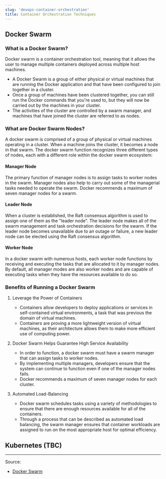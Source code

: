 ```yaml
---
slug: 'devops-container-orchestration' 
title: Container Orchestration Techniques
---
```


## Docker Swarm

### What is a Docker Swarm?

Docker swarm is a container orchestration tool, meaning that it allows the user to manage multiple containers deployed across multiple host machines.

- A Docker Swarm is a group of either physical or virtual machines that are running the Docker application and that have been configured to join together in a cluster.
- Once a group of machines have been clustered together, you can still run the Docker commands that you're used to, but they will now be carried out by the machines in your cluster.
- The activities of the cluster are controlled by a swarm manager, and machines that have joined the cluster are referred to as nodes.

### What are Docker Swarm Nodes?

A docker swarm is comprised of a group of physical or virtual machines operating in a cluster. When a machine joins the cluster, it becomes a node in that swarm. The docker swarm function recognizes three different types of nodes, each with a different role within the docker swarm ecosystem:

#### Manager Node

The primary function of manager nodes is to assign tasks to worker nodes in the swarm. Manager nodes also help to carry out some of the managerial tasks needed to operate the swarm. Docker recommends a maximum of seven manager nodes for a swarm.

#### Leader Node

When a cluster is established, the Raft consensus algorithm is used to assign one of them as the "leader node". The leader node makes all of the swarm management and task orchestration decisions for the swarm. If the leader node becomes unavailable due to an outage or failure, a new leader node can be elected using the Raft consensus algorithm.

#### Worker Node

In a docker swarm with numerous hosts, each worker node functions by receiving and executing the tasks that are allocated to it by manager nodes. By default, all manager modes are also worker nodes and are capable of executing tasks when they have the resources available to do so.

### Benefits of Running a Docker Swarm

1. Leverage the Power of Containers

   - Containers allow developers to deploy applications or services in self-contained virtual environments, a task that was previous the domain of virtual machines.
   - Containers are proving a more lightweight version of virtual machines, as their architecture allows them to make more efficient use of computing power.

2. Docker Swarm Helps Guarantee High Service Availability

   - In order to function, a docker swarm must have a swarm manager that can assign tasks to worker nodes.
   - By implementing multiple managers, developers ensure that the system can continue to function even if one of the manager nodes fails.
   - Docker recommends a maximum of seven manager nodes for each cluster.

3. Automated Load-Balancing
   - Docker swarm schedules tasks using a variety of methodologies to ensure that there are enough resources available for all of the containers.
   - Through a process that can be described as automated load balancing, the swarm manager ensures that container workloads are assigned to run on the most appropriate host for optimal efficiency.

## Kubernetes (TBC)

---

Source:

- [Docker Swarm](https://www.sumologic.com/glossary/docker-swarm/)
